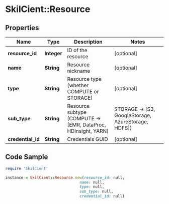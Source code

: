 # SkilCient::Resource

## Properties

Name | Type | Description | Notes
------------ | ------------- | ------------- | -------------
**resource_id** | **Integer** | ID of the resource | [optional] 
**name** | **String** | Resource nickname | [optional] 
**type** | **String** | Resource type (whether COMPUTE or STORAGE) | [optional] 
**sub_type** | **String** | Resource subtype (COMPUTE -&gt; [EMR, DataProc, HDInsight, YARN] | STORAGE -&gt; [S3, GoogleStorage, AzureStorage, HDFS]) | [optional] 
**credential_id** | **String** | Credentials GUID | [optional] 

## Code Sample

```ruby
require 'SkilCient'

instance = SkilCient::Resource.new(resource_id: null,
                                 name: null,
                                 type: null,
                                 sub_type: null,
                                 credential_id: null)
```


